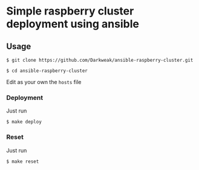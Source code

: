# Simple raspberry cluster deployment using ansible

## Usage 

```shell script
$ git clone https://github.com/Darkweak/ansible-raspberry-cluster.git
```

```shell script
$ cd ansible-raspberry-cluster
```

Edit as your own the `hosts` file

### Deployment
Just run
```shell script
$ make deploy
```

### Reset
Just run
```shell script
$ make reset
```
